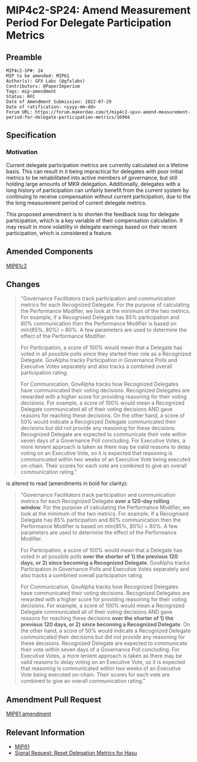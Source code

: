 # MIP4c2-SP24: Amend Measurement Period For Delegate Participation Metrics

## Preamble

```
MIP4c2-SP#: 24
MIP to be amended: MIP61
Author(s): GFX Labs (@gfxlabs)
Contributors: @PaperImperium
Tags: mip-amendment
Status: RFC
Date of Amendment Submission: 2022-07-29
Date of ratification: <yyyy-mm-dd>
Forum URL: https://forum.makerdao.com/t/mip4c2-spxx-amend-measurement-period-for-delegate-participation-metrics/16904
```

## Specification

### Motivation

Current delegate participation metrics are currently calculated on a lifetime basis. This can result in it being impractical for delegates with poor initial metrics to be rehabilitated into active members of governance, but still holding large amounts of MKR delegation. Additionally, delegates with a long history of participation can unfairly benefit from the current system by continuing to receive compensation without current participation, due to the the long measurement period of current delegate metrics.

This proposed amendment is to shorten the feedback loop for delegate participation, which is a key variable of their compensation calculation. It may result in more volatility in delegate earnings based on their recent participation, which is considered a feature.

## Amended Components

[MIP61c2](https://mips.makerdao.com/mips/details/MIP61#MIP61c2)

## Changes

> "Governance Facilitators track participation and communication metrics for each Recognized Delegate. For the purpose of calculating the Performance Modifier, we look at the minimum of the two metrics. For example, if a Recognised Delegate has 85% participation and 80% communication then the Performance Modifier is based on min(85%, 80%) = 80%. A few parameters are used to determine the effect of the Performance Modifier.
>
> For Participation, a score of 100% would mean that a Delegate has voted in all possible polls since they started their role as a Recognized Delegate. GovAlpha tracks Participation in Governance Polls and Executive Votes separately and also tracks a combined overall participation rating.
>
> For Communication, GovAlpha tracks how Recognized Delegates have communicated their voting decisions. Recognized Delegates are rewarded with a higher score for providing reasoning for their voting decisions. For example, a score of 100% would mean a Recognized Delegate communicated all of their voting decisions AND gave reasons for reaching these decisions. On the other hand, a score of 50% would indicate a Recognized Delegate communicated their decisions but did not provide any reasoning for these decisions. Recognized Delegate are expected to communicate their vote within seven days of a Governance Poll concluding. For Executive Votes, a more lenient approach is taken as there may be valid reasons to delay voting on an Executive Vote, so it is expected that reasoning is communicated within two weeks of an Executive Vote being executed on-chain. Their scores for each vote are combined to give an overall communication rating."

is altered to read (amendments in bold for clarity):

> "Governance Facilitators track participation and communication metrics for each Recognized Delegate **over a 120-day rolling window**. For the purpose of calculating the Performance Modifier, we look at the minimum of the two metrics. For example, if a Recognised Delegate has 85% participation and 80% communication then the Performance Modifier is based on min(85%, 80%) = 80%. A few parameters are used to determine the effect of the Performance Modifier.
>
> For Participation, a score of 100% would mean that a Delegate has voted in all possible polls **over the shorter of 1) the previous 120 days, or 2) since becoming a Recognized Delegate**. GovAlpha tracks Participation in Governance Polls and Executive Votes separately and also tracks a combined overall participation rating.
>
> For Communication, GovAlpha tracks how Recognized Delegates have communicated their voting decisions. Recognized Delegates are rewarded with a higher score for providing reasoning for their voting decisions. For example, a score of 100% would mean a Recognized Delegate communicated all of their voting decisions AND gave reasons for reaching these decisions **over the shorter of 1) the previous 120 days, or 2) since becoming a Recognized Delegate**. On the other hand, a score of 50% would indicate a Recognized Delegate communicated their decisions but did not provide any reasoning for these decisions. Recognized Delegate are expected to communicate their vote within seven days of a Governance Poll concluding. For Executive Votes, a more lenient approach is taken as there may be valid reasons to delay voting on an Executive Vote, so it is expected that reasoning is communicated within two weeks of an Executive Vote being executed on-chain. Their scores for each vote are combined to give an overall communication rating."

## Amendment Pull Request

[MIP61 amendment](https://github.com/makerdao/mips/pull/614)

## Relevant Information

- [MIP61](https://mips.makerdao.com/mips/details/MIP61)
- [Signal Request: Reset Delegation Metrics for Hasu](https://forum.makerdao.com/t/signal-request-reset-delegation-metrics-for-hasu/16533)